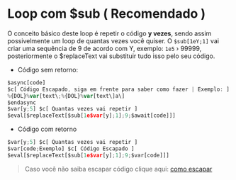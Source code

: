 # Loop com $sub ( Recomendado )
O conceito básico deste loop é repetir o código **y vezes**, sendo assim possivelmente um loop de quantas vezes você quiser. O `$sub[1eY;1]` vai criar uma sequência de 9 de acordo com Y, exemplo: `1e5` › 99999, posteriormente o $replaceText vai substituir tudo isso pelo seu código.

- Código sem retorno:
```js
$async[code]
$c[ Código Escapado, siga em frente para saber como fazer | Exemplo: ]
%{DOL}%var[text\;%{DOL}%var[text\]a\]
$endasync
$var[y;5] $c[ Quantas vezes vai repetir ]
$eval[$replaceText[$sub[1e$var[y];1];9;$await[code]]]
```
- Código com retorno
```js
$var[y;5] $c[ Quantas vezes vai repetir ]
$var[code;Exemplo] $c[ Código Escapado ]
$eval[$replaceText[$sub[1e$var[y];1];9;$var[code]]]
```

> Caso você não saiba escapar código clique aqui: [como escapar](https://github.com/philsean/BDFD/blob/main/Tutoriais/Guia/Avan%C3%A7ado/EscaparC%C3%B3digo.md)

